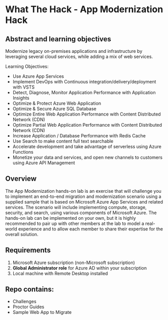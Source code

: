 # What The Hack - App Modernization Hack


## Abstract and learning objectives

Modernize legacy on-premises applications and infrastructure by leveraging several cloud services, while adding a mix of web services.

Learning Objectives:

- Use Azure App Services
- Implement DevOps with Continuous integration/delivery/deployment with VSTS
- Detect, Diagnose, Monitor Application Performance with Application Insights
- Optimize &amp; Protect Azure Web Application
- Optimize &amp; Secure Azure SQL Database
- Optimize Entire Web Application Performance with Content Distributed Network (CDN)
- Optimize Partial Web Application Performance with Content Distributed Network (CDN)
- Increase Application / Database Performance with Redis Cache
- Use Search to make content full text searchable
- Accelerate development and take advantage of serverless using Azure Functions
- Monetize your data and services, and open new channels to customers using Azure API Management

## Overview

The App Modernization hands-on lab is an exercise that will challenge you to implement an end-to-end migration and modernization scenario using a supplied sample that is based on Microsoft Azure App Services and related services. The scenario will include implementing compute, storage, security, and search, using various components of Microsoft Azure. The hands-on lab can be implemented on your own, but it is highly recommended to pair up with other members at the lab to model a real-world experience and to allow each member to share their expertise for the overall solution.

## Requirements

1. Microsoft Azure subscription (non-Microsoft subscription)
2. **Global Administrator role** for Azure AD within your subscription
3. Local machine with Remote Desktop installed

## Repo contains:
- Challenges
- Proctor Guides
- Sample Web App to Migrate